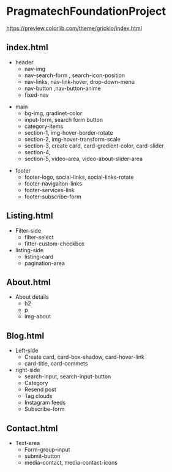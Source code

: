 # PragmatechFoundationProject
https://preview.colorlib.com/theme/gricklo/index.html

<h2>index.html</h2>
<ul>
  <li>header
    <ul>
      <li>nav-img
      </li>
      <li>nav-search-form , search-icon-position
      </li>
      <li>nav-links, nav-link-hover, drop-down-menu
      </li>
      <li>nav-button ,nav-button-anime
      </li>
      <li>fixed-nav
      </li>
    </ul>
  </li>

</ul>

<ul>
  <li>main
    <ul>
      <li>bg-img, gradinet-color
      </li>
      <li>input-form, search form button
      </li>
      <li>category-items
      </li>
      <li>section-1, img-hover-border-rotate
      </li>
      <li>section-2, img-hover-transform-scale
      </li>
      <li>section-3, create card, card-gradient-color, card-slider
      </li>
      <li>section-4,
      </li>
      <li>section-5, video-area, video-about-slider-area
      </li>
    </ul>
  </li>

</ul>
<ul>
  <li>footer
    <ul>
      <li>footer-logo, social-links, social-links-rotate
      </li>
      <li>footer-navigaiton-links
      </li>
      <li>footer-services-link
      </li>
      <li>footer-subscribe-form
      </li>
    </ul>
  </li>

</ul>

<h2>Listing.html
</h2>
<ul>
  <li>Filter-side
    <ul>
      <li>filter-select
      </li>
      <li>fitter-custom-checkbox
      </li>
    </ul>
  </li>
  <li>listing-side
    <ul>
      <li>listing-card
      </li>
      <li>pagination-area
      </li>
    </ul>
  </li>

</ul>

<h2>About.html
</h2>
<ul>
  <li>About details
    <ul>
      <li>h2 
      </li>
      <li>p
      </li>
      <li>img-about
      </li>
    </ul>
  </li>

</ul>

<h2>Blog.html
</h2>
<ul>
  <li>Left-side
    <ul>
      <li> Create card, card-box-shadow, card-hover-link
      </li>
      <li>card-title, card-commets
      </li>
    </ul>
  </li>
   <li>right-side
    <ul>
      <li>search-input, search-input-button
      </li>
      <li>Category 
      </li>
      <li>Resend post
      </li>
      <li>Tag clouds
      </li>
      <li>Instagram feeds
      </li>
      <li>Subscribe-form
      </li>
    </ul>
  </li>

</ul>

<h2>Contact.html
</h2>
<ul>
  <li>Text-area
    <ul>
      <li>Form-group-input
      </li>
      <li> submit-button
      </li>
      <li>media-contact, media-contact-icons
      </li>
    </ul>
  </li>

</ul>
